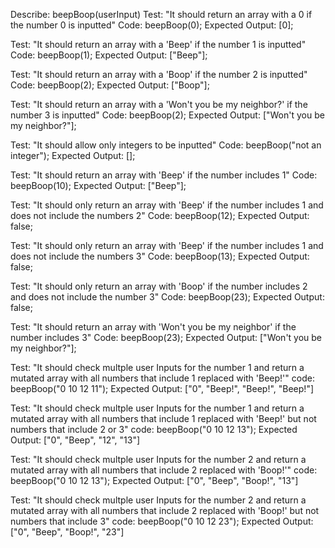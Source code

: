 Describe: beepBoop(userInput)
Test: "It should return an array with a 0 if the number 0 is inputted"
Code: beepBoop(0);
Expected Output: [0];

Test: "It should return an array with a 'Beep' if the number 1 is inputted"
Code: beepBoop(1);
Expected Output: ["Beep"];

Test: "It should return an array with a 'Boop' if the number 2 is inputted"
Code: beepBoop(2);
Expected Output: ["Boop"];

Test: "It should return an array with a 'Won't you be my neighbor?' if the number 3 is inputted"
Code: beepBoop(2);
Expected Output: ["Won't you be my neighbor?"];

Test: "It should allow only integers to be inputted"
Code: beepBoop("not an integer");
Expected Output: [];

Test: "It should return an array with 'Beep' if the number includes 1"
Code: beepBoop(10);
Expected Output: ["Beep"];

Test: "It should only return an array with 'Beep' if the number includes 1 and does not include the numbers 2"
Code: beepBoop(12);
Expected Output: false;

Test: "It should only return an array with 'Beep' if the number includes 1 and does not include the numbers 3"
Code: beepBoop(13);
Expected Output: false;

Test: "It should only return an array with 'Boop' if the number includes 2 and does not include the number 3"
Code: beepBoop(23);
Expected Output: false;

Test: "It should return an array with 'Won't you be my neighbor' if the number includes 3"
Code: beepBoop(23);
Expected Output: ["Won't you be my neighbor?"];

Test: "It should check multple user Inputs for the number 1 and return a mutated array with all numbers that include 1 replaced with 'Beep!'"
code: beepBoop("0 10 12 11");
Expected Output: ["0", "Beep!", "Beep!", "Beep!"]

Test: "It should check multple user Inputs for the number 1 and return a mutated array with all numbers that include 1 replaced with 'Beep!' but not numbers that include 2 or 3"
code: beepBoop("0 10 12 13");
Expected Output: ["0", "Beep", "12", "13"]

Test: "It should check multple user Inputs for the number 2 and return a mutated array with all numbers that include 2 replaced with 'Boop!'"
code: beepBoop("0 10 12 13");
Expected Output: ["0", "Beep", "Boop!", "13"]

Test: "It should check multple user Inputs for the number 2 and return a mutated array with all numbers that include 2 replaced with 'Boop!' but not numbers that include 3"
code: beepBoop("0 10 12 23");
Expected Output: ["0", "Beep", "Boop!", "23"]
